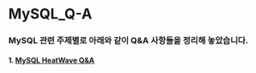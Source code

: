 # MySQL_Q-A

### MySQL 관련 주제별로 아래와 같이 Q&A 사항들을 정리해 놓았습니다.

#### 1. [MySQL HeatWave Q&A](https://github.com/khkwon01/MySQL_Q-A/blob/main/cloud_heatwave.md)
